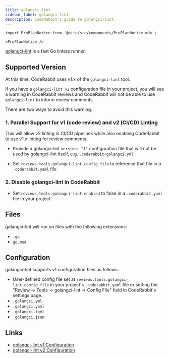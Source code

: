 ```yaml
---
title: golangci-lint
sidebar_label: golangci-lint
description: CodeRabbit's guide to golangci-lint.
---
```


```mdx-code-block
import ProPlanNotice from '@site/src/components/ProPlanNotice.mdx';

<ProPlanNotice />
```

[golangci-lint](https://golangci-lint.run/) is a fast Go linters runner.

## Supported Version

At this time, CodeRabbit uses v1.x of the `golangci-lint` tool.

If you have a `golangci-lint v2` configuration file in your project, you will see a warning in CodeRabbit reviews and CodeRabbit will not be able to use `golangci-lint` to inform review comments.

There are two ways to avoid this warning.

### 1. Parallel Support for v1 (code review) and v2 (CI/CD) Linting

This will allow v2 linting in CI/CD pipelines while also enabling CodeRabbit to use v1.x linting for review comments.

- Provide a golangci-lint `version: "1"` configuration file that will not be used by golangci-lint itself, e.g. `.coderabbit-golangci.yml`

- Set `reviews.tools.golangci-lint.config_file` to reference that file in a `.coderabbit.yaml` file

### 2. Disable golangci-lint in CodeRabbit

- Set `reviews.tools.golangci-lint.enabled` to false in a `.coderabbit.yaml` file in your project.

## Files

golangci-lint will run on files with the following extensions:

- `.go`
- `go.mod`

## Configuration

golangci-lint supports v1 configuration files as follows:

- User-defined config file set at `reviews.tools.golangci-lint.config_file` in your project's `.coderabbit.yaml` file or setting the "Review → Tools → golangci-lint → Config File" field in CodeRabbit's settings page.
- `.golangci.yml`
- `.golangci.yaml`
- `.golangci.toml`
- `.golangci.json`

## Links

- [golangci-lint v1 Configuration](https://golangci.github.io/legacy-v1-doc/usage/configuration/)
- [golangci-lint v2 Configuration](https://golangci-lint.run/usage/configuration)
